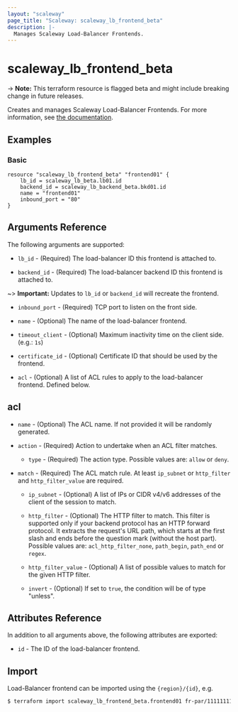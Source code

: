 ```yaml
---
layout: "scaleway"
page_title: "Scaleway: scaleway_lb_frontend_beta"
description: |-
  Manages Scaleway Load-Balancer Frontends.
---
```


# scaleway_lb_frontend_beta

-> **Note:** This terraform resource is flagged beta and might include breaking change in future releases.

Creates and manages Scaleway Load-Balancer Frontends. For more information, see [the documentation](https://developers.scaleway.com/en/products/lb/api).

## Examples
    
### Basic

```hcl
resource "scaleway_lb_frontend_beta" "frontend01" {
    lb_id = scaleway_lb_beta.lb01.id
    backend_id = scaleway_lb_backend_beta.bkd01.id
    name = "frontend01"
    inbound_port = "80"
}
```

## Arguments Reference

The following arguments are supported:

- `lb_id` - (Required) The load-balancer ID this frontend is attached to.

- `backend_id` - (Required) The load-balancer backend ID this frontend is attached to.

~> **Important:** Updates to `lb_id` or `backend_id` will recreate the frontend.

- `inbound_port` - (Required) TCP port to listen on the front side.

- `name` - (Optional) The name of the load-balancer frontend.

- `timeout_client` - (Optional) Maximum inactivity time on the client side. (e.g.: `1s`)

- `certificate_id` - (Optional) Certificate ID that should be used by the frontend.

- `acl` - (Optional) A list of ACL rules to apply to the load-balancer frontend.  Defined below.

## acl

- `name` - (Optional) The ACL name. If not provided it will be randomly generated.
  
- `action` - (Required) Action to undertake when an ACL filter matches.
  
  - `type` - (Required) The action type. Possible values are: `allow` or `deny`.
  
- `match` - (Required) The ACL match rule. At least `ip_subnet` or `http_filter` and `http_filter_value` are required.

  - `ip_subnet` - (Optional) A list of IPs or CIDR v4/v6 addresses of the client of the session to match.

  - `http_filter` - (Optional) The HTTP filter to match. This filter is supported only if your backend protocol has an HTTP forward protocol.
    It extracts the request's URL path, which starts at the first slash and ends before the question mark (without the host part).
    Possible values are: `acl_http_filter_none`, `path_begin`, `path_end` or `regex`.

  - `http_filter_value` - (Optional) A list of possible values to match for the given HTTP filter.

  - `invert` - (Optional) If set to `true`, the condition will be of type "unless".

## Attributes Reference

In addition to all arguments above, the following attributes are exported:

- `id` - The ID of the load-balancer frontend.

## Import

Load-Balancer frontend can be imported using the `{region}/{id}`, e.g.

```bash
$ terraform import scaleway_lb_frontend_beta.frontend01 fr-par/11111111-1111-1111-1111-111111111111
```
